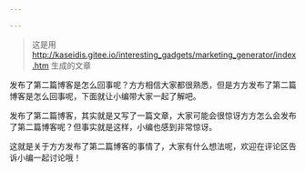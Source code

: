 ```yaml
---

---
```


> 这是用 http://kaseidis.gitee.io/interesting_gadgets/marketing_generator/index.htm 生成的文章


发布了第二篇博客是怎么回事呢？方方相信大家都很熟悉，但是方方发布了第二篇博客是怎么回事呢，下面就让小编带大家一起了解吧。

发布了第二篇博客，其实就是又写了一篇文章，大家可能会很惊讶方方怎么会发布了第二篇博客呢？但事实就是这样，小编也感到非常惊讶。

这就是关于方方发布了第二篇博客的事情了，大家有什么想法呢，欢迎在评论区告诉小编一起讨论哦！
